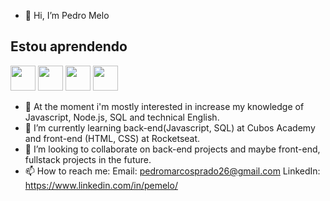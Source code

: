 - 👋 Hi, I’m Pedro Melo

## Estou aprendendo

<img src="https://upload.wikimedia.org/wikipedia/commons/thumb/9/99/Unofficial_JavaScript_logo_2.svg/1200px-Unofficial_JavaScript_logo_2.svg.png" width="40" height="40"/> 
<img src="https://upload.wikimedia.org/wikipedia/commons/8/87/Sql_data_base_with_logo.png" width="40" height="40"/>
<img src="https://miro.medium.com/max/930/0*MNVJq_8e0SJoqZb5.jpg" width="40" height="40"/> 
<img src="https://walde.co/wp-content/uploads/2016/09/nodejs_logo.png" width="40" height="40"/>

- 👀 At the moment i'm mostly interested in increase my knowledge of Javascript, Node.js, SQL and technical English.
- 🌱 I’m currently learning back-end(Javascript, SQL) at Cubos Academy and front-end (HTML, CSS) at Rocketseat.
- 💞️ I’m looking to collaborate on back-end projects and maybe front-end, fullstack projects in the future.
- 📫 How to reach me: 
                    Email: pedromarcosprado26@gmail.com
                    LinkedIn: https://www.linkedin.com/in/pemelo/

<!---
pprad0/pprad0 is a ✨ special ✨ repository because its `README.md` (this file) appears on your GitHub profile.
You can click the Preview link to take a look at your changes.
--->
